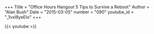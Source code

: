 +++
Title = "Office Hours Hangout 5 Tips to Survive a Reboot"
Author = "Alan Bush"
Date = "2015-03-05"
number = "090"
youtube_id = "_1vxI8yeEIo"
+++

{{< youtube >}}
